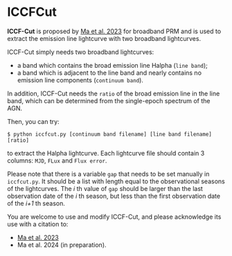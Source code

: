 # ICCFCut

**ICCF-Cut** is proposed by [Ma et al. 2023](https://iopscience.iop.org/article/10.3847/1538-4357/acc4c1) for broadband PRM and is used to extract the emission line lightcurve with two broadband lightcurves.

ICCF-Cut simply needs two broadband lightcurves:
* a band which contains the broad emission line Halpha (`line band`);
* a band which is adjacent to the line band and nearly contains no emission line components (`continuum band`).

In addition, ICCF-Cut needs the `ratio` of the broad emission line in the line band, which can be determined from the single-epoch spectrum of the AGN.

Then, you can try:

    $ python iccfcut.py [continuum band filename] [line band filename] [ratio]

to extract the Halpha lightcurve. Each lightcurve file should contain 3 columns: `MJD`, `FLux` and `Flux error`.

Please note that there is a variable `gap` that needs to be set manually in `iccfcut.py`.
It should be a list with length equal to the observational seasons of the lightcurves. The *i* th value of `gap` should be larger than the last observation date of the *i* th season, but less than the first observation date of the *i+1* th season.

You are welcome to use and modify ICCF-Cut, and please acknowledge its use with a citation to:

* [Ma et al. 2023](https://iopscience.iop.org/article/10.3847/1538-4357/acc4c1)
* Ma et al. 2024 (in preparation).
